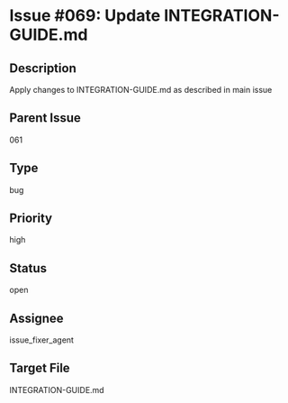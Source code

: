 # Issue #069: Update INTEGRATION-GUIDE.md

## Description
Apply changes to INTEGRATION-GUIDE.md as described in main issue

## Parent Issue
061

## Type
bug

## Priority
high

## Status
open

## Assignee
issue_fixer_agent

## Target File
INTEGRATION-GUIDE.md

